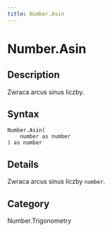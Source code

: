 ```yaml
---
title: Number.Asin
---
```


# Number.Asin


## Description

Zwraca arcus sinus liczby.


## Syntax

```powerquery
Number.Asin(
    number as number
) as number
```


## Details

Zwraca arcus sinus liczby <code>number</code>.



## Category
Number.Trigonometry
